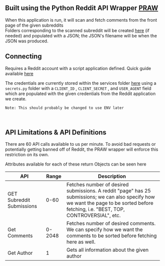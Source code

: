 ## Built using the Python Reddit API Wrapper [PRAW](https://praw.readthedocs.io/en/latest/index.html)

When this application is run, it will scan and fetch comments from the front page of the given subreddits <br>
Folders corresponding to the scanned subreddit will be created [here](api/output) (if needed) and populated with a JSON; the JSON's filename will be when the JSON was produced. 

## Connecting

Requires a Reddit account with a script application defined. Quick guide available [here](https://towardsdatascience.com/scraping-reddit-data-1c0af3040768)

The credentials are currently stored within the services folder [here](api/services) using a `secrets.py` folder with a `CLIENT_ID` , `CLIENT_SECRET` , and `USER_AGENT` field which are populated with the given credentials from the Reddit application we create.

`Note: This should probably be changed to use ENV later`

<br>

## API Limitations & API Definitions

There are 60 API calls available to us per minute. To avoid bad requests or potentially getting banned off of Reddit, the PRAW wrapper will enforce this restriction on its own.

Attributes available for each of these return Objects can be seen here

| API | Range | Description |
| --- | --- | --- |
| GET Subreddit Submissions | 0-60 | Fetches number of desired submissions. A reddit "page" has 25 submissions; we can also specify how we want the page to be sorted before fetching, i.e. "BEST, TOP, CONTROVERSIAL", etc.
| Get Comments | 0-2048 | Fetches number of desired comments. We can specify how we want the comments to be sorted before fetching here as well.
| Get Author | 1 | Gets all information about the given author
